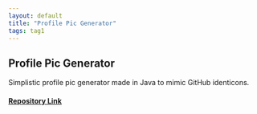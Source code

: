 ```yaml
---
layout: default
title: "Profile Pic Generator"
tags: tag1
---
```

## Profile Pic Generator


Simplistic profile pic generator made in Java to mimic GitHub identicons.

#### [Repository Link](https://github.com/MJVL/Profile-Pic-Generator "Profile Pic Generator")